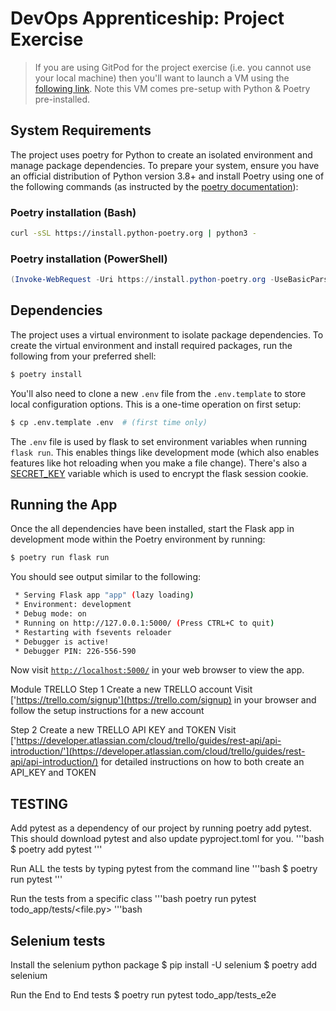 # DevOps Apprenticeship: Project Exercise

> If you are using GitPod for the project exercise (i.e. you cannot use your local machine) then you'll want to launch a VM using the [following link](https://gitpod.io/#https://github.com/CorndelWithSoftwire/DevOps-Course-Starter). Note this VM comes pre-setup with Python & Poetry pre-installed.

## System Requirements

The project uses poetry for Python to create an isolated environment and manage package dependencies. To prepare your system, ensure you have an official distribution of Python version 3.8+ and install Poetry using one of the following commands (as instructed by the [poetry documentation](https://python-poetry.org/docs/#system-requirements)):

### Poetry installation (Bash)

```bash
curl -sSL https://install.python-poetry.org | python3 -
```

### Poetry installation (PowerShell)

```powershell
(Invoke-WebRequest -Uri https://install.python-poetry.org -UseBasicParsing).Content | py -
```

## Dependencies

The project uses a virtual environment to isolate package dependencies. To create the virtual environment and install required packages, run the following from your preferred shell:

```bash
$ poetry install
```

You'll also need to clone a new `.env` file from the `.env.template` to store local configuration options. This is a one-time operation on first setup:

```bash
$ cp .env.template .env  # (first time only)
```

The `.env` file is used by flask to set environment variables when running `flask run`. This enables things like development mode (which also enables features like hot reloading when you make a file change). There's also a [SECRET_KEY](https://flask.palletsprojects.com/en/1.1.x/config/#SECRET_KEY) variable which is used to encrypt the flask session cookie.

## Running the App

Once the all dependencies have been installed, start the Flask app in development mode within the Poetry environment by running:
```bash
$ poetry run flask run
```

You should see output similar to the following:
```bash
 * Serving Flask app "app" (lazy loading)
 * Environment: development
 * Debug mode: on
 * Running on http://127.0.0.1:5000/ (Press CTRL+C to quit)
 * Restarting with fsevents reloader
 * Debugger is active!
 * Debugger PIN: 226-556-590
```
Now visit [`http://localhost:5000/`](http://localhost:5000/) in your web browser to view the app.

Module
TRELLO
Step 1
Create a new TRELLO account
Visit ['https://trello.com/signup'](https://trello.com/signup) in your browser and follow the setup instructions for a new account

Step 2
Create a new TRELLO API KEY and TOKEN
Visit ['https://developer.atlassian.com/cloud/trello/guides/rest-api/api-introduction/'](https://developer.atlassian.com/cloud/trello/guides/rest-api/api-introduction/) for detailed instructions on how to both create an API_KEY and TOKEN

## TESTING
Add pytest as a dependency of our project by running poetry add pytest. This should download pytest and also update pyproject.toml for you.
'''bash
$ poetry add pytest
'''

Run ALL the tests by typing pytest from the command line
'''bash
$ poetry run pytest
'''

Run the tests from a specific class
'''bash
poetry run pytest todo_app/tests/<file.py>
'''bash

## Selenium tests
Install the selenium python package
$ pip install -U selenium
$ poetry add selenium

Run the End to End tests
$ poetry run pytest todo_app/tests_e2e